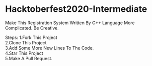 # Hacktoberfest2020-Intermediate

Make This Registration System Written By C++ Language More Complicated. Be Creative.

Steps:
1.Fork This Project<br>
2.Clone This Project<br>
3.Add Some More New Lines To The Code.<br>
4.Star This Project<br>
5.Make A Pull Request.<br>
